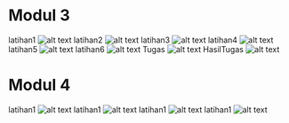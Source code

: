 # Modul 3
latihan1
![alt text](https://github.com/rizalagus26rpl/Praktikum1/blob/master/Praktikum2/Modul3/Latihan1.png?raw=true)
latihan2
![alt text](https://github.com/rizalagus26rpl/Praktikum1/blob/master/Praktikum2/Modul3/Latihan2.png?raw=true)
latihan3
![alt text](https://github.com/rizalagus26rpl/Praktikum1/blob/master/Praktikum2/Modul3/Latihan3.png?raw=true)
latihan4
![alt text](https://github.com/rizalagus26rpl/Praktikum1/blob/master/Praktikum2/Modul3/Latihan4.png?raw=true)
latihan5
![alt text](https://github.com/rizalagus26rpl/Praktikum1/blob/master/Praktikum2/Modul3/Latihan5.png?raw=true)
latihan6
![alt text](https://github.com/rizalagus26rpl/Praktikum1/blob/master/Praktikum2/Modul3/Latihan6.png?raw=true)
Tugas
![alt text](https://github.com/rizalagus26rpl/Praktikum1/blob/master/Praktikum2/Modul3/Tugas1.png?raw=true)
HasilTugas
![alt text](https://github.com/rizalagus26rpl/Praktikum1/blob/master/Praktikum2/Modul3/HasilTugas1.png?raw=true)

# Modul 4
latihan1
![alt text](https://github.com/rizalagus26rpl/Praktikum1/blob/master/Praktikum2/Modul3/Latihan1.png?raw=true)
latihan1
![alt text](https://github.com/rizalagus26rpl/Praktikum1/blob/master/Praktikum2/Modul3/Latihan1.png?raw=true)
latihan1
![alt text](https://github.com/rizalagus26rpl/Praktikum1/blob/master/Praktikum2/Modul3/Latihan1.png?raw=true)
latihan1
![alt text](https://github.com/rizalagus26rpl/Praktikum1/blob/master/Praktikum2/Modul3/Latihan1.png?raw=true)
